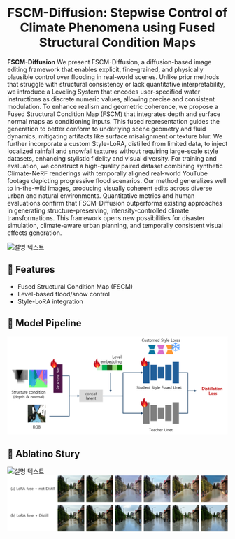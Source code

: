 <h1 align="center">FSCM-Diffusion: Stepwise Control of Climate Phenomena using Fused Structural Condition Maps</h1>


**FSCM-Diffusion** We present FSCM-Diffusion, a diffusion-based image editing framework that enables explicit, fine-grained, and physically plausible control over flooding in real-world scenes. Unlike prior methods that struggle with structural consistency or lack quantitative interpretability, we introduce a Leveling System that encodes user-specified water instructions as discrete numeric values, allowing precise and consistent modulation. To enhance realism and geometric coherence, we propose a Fused Structural Condition Map (FSCM) that integrates depth and surface normal maps as conditioning inputs. This fused representation guides the generation to better conform to underlying scene geometry and fluid dynamics, mitigating artifacts like surface misalignment or texture blur. We further incorporate a custom Style-LoRA, distilled from limited data, to inject localized rainfall and snowfall textures without requiring large-scale style datasets, enhancing stylistic fidelity and visual diversity. For training and evaluation, we construct a high-quality paired dataset combining synthetic Climate-NeRF renderings with temporally aligned real-world YouTube footage depicting progressive flood scenarios. Our method generalizes well to in-the-wild images, producing visually coherent edits across diverse urban and natural environments. Quantitative metrics and human evaluations confirm that FSCM-Diffusion outperforms existing approaches in generating structure-preserving, intensity-controlled climate transformations. This framework opens new possibilities for disaster simulation, climate-aware urban planning, and temporally consistent visual effects generation.


![설명 텍스트](assets/Figure1.png)

## 🌟 Features
- Fused Structural Condition Map (FSCM)
- Level-based flood/snow control
- Style-LoRA integration

## 📁 Model Pipeline
![설명 텍스트](assets/Figure2.png)

## 📁 Ablatino Stury
![설명 텍스트](assets/Figure6.png)
![설명 텍스트](assets/Figure7.png)

